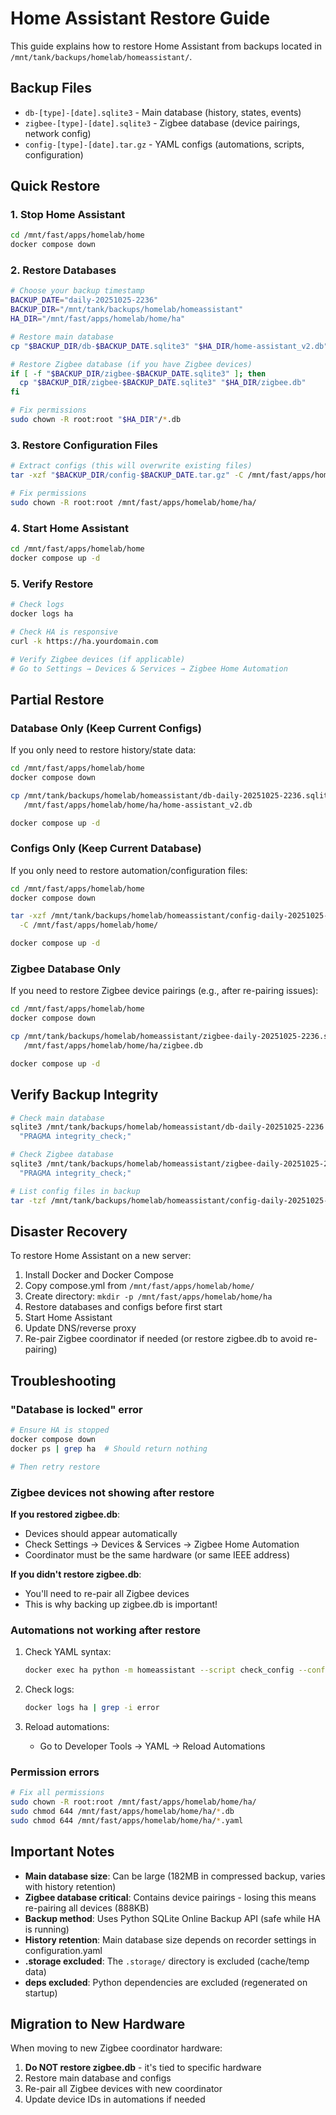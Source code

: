 # Home Assistant Restore Guide

This guide explains how to restore Home Assistant from backups located in `/mnt/tank/backups/homelab/homeassistant/`.

## Backup Files

- `db-[type]-[date].sqlite3` - Main database (history, states, events)
- `zigbee-[type]-[date].sqlite3` - Zigbee database (device pairings, network config)
- `config-[type]-[date].tar.gz` - YAML configs (automations, scripts, configuration)

## Quick Restore

### 1. Stop Home Assistant

```bash
cd /mnt/fast/apps/homelab/home
docker compose down
```

### 2. Restore Databases

```bash
# Choose your backup timestamp
BACKUP_DATE="daily-20251025-2236"
BACKUP_DIR="/mnt/tank/backups/homelab/homeassistant"
HA_DIR="/mnt/fast/apps/homelab/home/ha"

# Restore main database
cp "$BACKUP_DIR/db-$BACKUP_DATE.sqlite3" "$HA_DIR/home-assistant_v2.db"

# Restore Zigbee database (if you have Zigbee devices)
if [ -f "$BACKUP_DIR/zigbee-$BACKUP_DATE.sqlite3" ]; then
  cp "$BACKUP_DIR/zigbee-$BACKUP_DATE.sqlite3" "$HA_DIR/zigbee.db"
fi

# Fix permissions
sudo chown -R root:root "$HA_DIR"/*.db
```

### 3. Restore Configuration Files

```bash
# Extract configs (this will overwrite existing files)
tar -xzf "$BACKUP_DIR/config-$BACKUP_DATE.tar.gz" -C /mnt/fast/apps/homelab/home/

# Fix permissions
sudo chown -R root:root /mnt/fast/apps/homelab/home/ha/
```

### 4. Start Home Assistant

```bash
cd /mnt/fast/apps/homelab/home
docker compose up -d
```

### 5. Verify Restore

```bash
# Check logs
docker logs ha

# Check HA is responsive
curl -k https://ha.yourdomain.com

# Verify Zigbee devices (if applicable)
# Go to Settings → Devices & Services → Zigbee Home Automation
```

## Partial Restore

### Database Only (Keep Current Configs)

If you only need to restore history/state data:

```bash
cd /mnt/fast/apps/homelab/home
docker compose down

cp /mnt/tank/backups/homelab/homeassistant/db-daily-20251025-2236.sqlite3 \
   /mnt/fast/apps/homelab/home/ha/home-assistant_v2.db

docker compose up -d
```

### Configs Only (Keep Current Database)

If you only need to restore automation/configuration files:

```bash
cd /mnt/fast/apps/homelab/home
docker compose down

tar -xzf /mnt/tank/backups/homelab/homeassistant/config-daily-20251025-2236.tar.gz \
  -C /mnt/fast/apps/homelab/home/

docker compose up -d
```

### Zigbee Database Only

If you need to restore Zigbee device pairings (e.g., after re-pairing issues):

```bash
cd /mnt/fast/apps/homelab/home
docker compose down

cp /mnt/tank/backups/homelab/homeassistant/zigbee-daily-20251025-2236.sqlite3 \
   /mnt/fast/apps/homelab/home/ha/zigbee.db

docker compose up -d
```

## Verify Backup Integrity

```bash
# Check main database
sqlite3 /mnt/tank/backups/homelab/homeassistant/db-daily-20251025-2236.sqlite3 \
  "PRAGMA integrity_check;"

# Check Zigbee database
sqlite3 /mnt/tank/backups/homelab/homeassistant/zigbee-daily-20251025-2236.sqlite3 \
  "PRAGMA integrity_check;"

# List config files in backup
tar -tzf /mnt/tank/backups/homelab/homeassistant/config-daily-20251025-2236.tar.gz | head -20
```

## Disaster Recovery

To restore Home Assistant on a new server:

1. Install Docker and Docker Compose
2. Copy compose.yml from `/mnt/fast/apps/homelab/home/`
3. Create directory: `mkdir -p /mnt/fast/apps/homelab/home/ha`
4. Restore databases and configs before first start
5. Start Home Assistant
6. Update DNS/reverse proxy
7. Re-pair Zigbee coordinator if needed (or restore zigbee.db to avoid re-pairing)

## Troubleshooting

### "Database is locked" error

```bash
# Ensure HA is stopped
docker compose down
docker ps | grep ha  # Should return nothing

# Then retry restore
```

### Zigbee devices not showing after restore

**If you restored zigbee.db**:
- Devices should appear automatically
- Check Settings → Devices & Services → Zigbee Home Automation
- Coordinator must be the same hardware (or same IEEE address)

**If you didn't restore zigbee.db**:
- You'll need to re-pair all Zigbee devices
- This is why backing up zigbee.db is important!

### Automations not working after restore

1. Check YAML syntax:
   ```bash
   docker exec ha python -m homeassistant --script check_config --config /config
   ```

2. Check logs:
   ```bash
   docker logs ha | grep -i error
   ```

3. Reload automations:
   - Go to Developer Tools → YAML → Reload Automations

### Permission errors

```bash
# Fix all permissions
sudo chown -R root:root /mnt/fast/apps/homelab/home/ha/
sudo chmod 644 /mnt/fast/apps/homelab/home/ha/*.db
sudo chmod 644 /mnt/fast/apps/homelab/home/ha/*.yaml
```

## Important Notes

- **Main database size**: Can be large (182MB in compressed backup, varies with history retention)
- **Zigbee database critical**: Contains device pairings - losing this means re-pairing all devices (888KB)
- **Backup method**: Uses Python SQLite Online Backup API (safe while HA is running)
- **History retention**: Main database size depends on recorder settings in configuration.yaml
- **.storage excluded**: The `.storage/` directory is excluded (cache/temp data)
- **deps excluded**: Python dependencies are excluded (regenerated on startup)

## Migration to New Hardware

When moving to new Zigbee coordinator hardware:

1. **Do NOT restore zigbee.db** - it's tied to specific hardware
2. Restore main database and configs
3. Re-pair all Zigbee devices with new coordinator
4. Update device IDs in automations if needed
